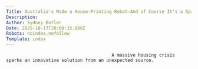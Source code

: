 ```yaml
---
Title: Australia's Made a House-Printing Robot—And of Course It's a Spider
Description: 
Author: Sydney Butler
Date: 2025-10-17T20:00:15.000Z
Robots: noindex,nofollow
Template: index
---
```


                                            A massive housing crisis sparks an innovative solution from an unexpected source.
                                        
